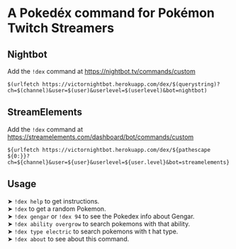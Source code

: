 # A Pokedéx command for Pokémon Twitch Streamers


## Nightbot
Add the `!dex` command at https://nightbot.tv/commands/custom
```
$(urlfetch https://victornightbot.herokuapp.com/dex/$(querystring)?ch=$(channel)&user=$(user)&userlevel=$(userlevel)&bot=nightbot)
```

## StreamElements
Add the `!dex` command at https://streamelements.com/dashboard/bot/commands/custom
```
${urlfetch https://victornightbot.herokuapp.com/dex/${pathescape ${0:}}?ch=${channel}&user=${user}&userlevel=${user.level}&bot=streamelements}
```

Usage
------------

  ➤ `!dex help` to get instructions.  
  ➤ `!dex` to get a random Pokemon.  
  ➤ `!dex gengar` or `!dex 94` to see the Pokedex info about    Gengar.  
  ➤ `!dex ability overgrow` to search pokemons with that ability.  
  ➤ `!dex type electric` to search pokemons with t  hat type.  
  ➤ `!dex about` to see about this command.
